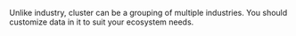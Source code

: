 Unlike industry, cluster can be a grouping of multiple industries. You should customize data in it to suit your ecosystem needs.